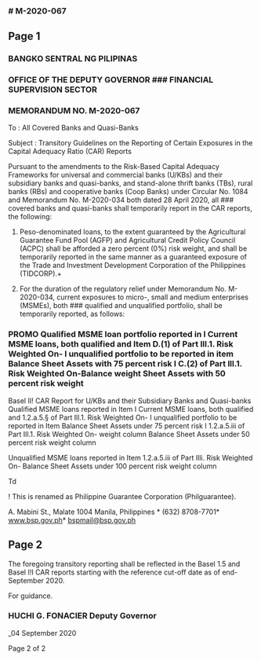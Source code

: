 ### # M-2020-067

## Page 1

### BANGKO SENTRAL NG PILIPINAS

### OFFICE OF THE DEPUTY GOVERNOR ### FINANCIAL SUPERVISION SECTOR

### MEMORANDUM NO. M-2020-067

To : All Covered Banks and Quasi-Banks

Subject : Transitory Guidelines on the Reporting of Certain Exposures in the Capital Adequacy Ratio (CAR) Reports

Pursuant to the amendments to the Risk-Based Capital Adequacy Frameworks for universal and commercial banks (U/KBs) and their subsidiary banks and quasi-banks, and stand-alone thrift banks (TBs), rural banks (RBs) and cooperative banks (Coop Banks) under Circular No. 1084 and Memorandum No. M-2020-034 both dated 28 April 2020, all ### covered banks and quasi-banks shall temporarily report in the CAR reports, the following:

1. Peso-denominated loans, to the extent guaranteed by the Agricultural Guarantee Fund Pool (AGFP) and Agricultural Credit Policy Council (ACPC) shall be afforded a zero percent (0%) risk weight, and shall be temporarily reported in the same manner as a guaranteed exposure of the Trade and Investment Development Corporation of the Philippines (TIDCORP).+

2. For the duration of the regulatory relief under Memorandum No. M-2020-034, current exposures to micro-, small and medium enterprises (MSMEs), both ### qualified and unqualified portfolio, shall be temporarily reported, as follows:

### PROMO Qualified MSME loan portfolio reported in I Current MSME loans, both qualified and Item D.(1) of Part Ill.1. Risk Weighted On- I unqualified portfolio to be reported in item Balance Sheet Assets with 75 percent risk I C.(2) of Part lll.1. Risk Weighted On-Balance weight Sheet Assets with 50 percent risk weight

Basel II! CAR Report for U/KBs and their Subsidiary Banks and Quasi-banks Qualified MSME loans reported in Item I Current MSME loans, both qualified and 1.2.a.5.§ of Part Ill.1. Risk Weighted On- I unqualified portfolio to be reported in Item Balance Sheet Assets under 75 percent risk I 1.2.a.5.iii of Part IIl.1. Risk Weighted On- weight column Balance Sheet Assets under 50 percent risk weight column

Unqualified MSME loans reported in Item 1.2.a.5.iii of Part Illi. Risk Weighted On- Balance Sheet Assets under 100 percent risk weight column

Td

! This is renamed as Philippine Guarantee Corporation (Philguarantee).

A. Mabini St., Malate 1004 Manila, Philippines * (632) 8708-7701* www.bsp.gov.ph* bspmail@bsp.gov.ph

## Page 2

The foregoing transitory reporting shall be reflected in the Basel 1.5 and Basel I!I CAR reports starting with the reference cut-off date as of end-September 2020.

For guidance.

### HUCHI G. FONACIER Deputy Governor

_04 September 2020

Page 2 of 2

